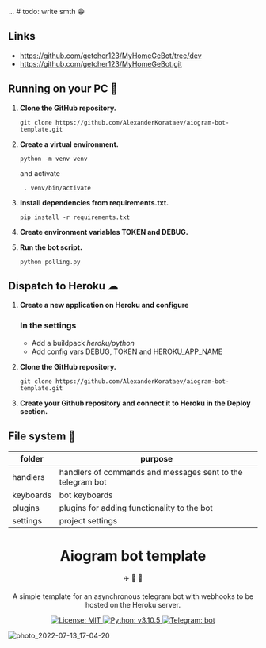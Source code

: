 ... # todo: write smth 😁

## Links

* https://github.com/getcher123/MyHomeGeBot/tree/dev
* https://github.com/getcher123/MyHomeGeBot.git

## Running on your PC 🚀

1. **Clone the GitHub repository.**

   ```shell
   git clone https://github.com/AlexanderKorataev/aiogram-bot-template.git
   ```
  
2. **Create a virtual environment.**

   ```shell
   python -m venv venv
   ```
   and activate
   ```shell
    . venv/bin/activate
    ```
  
3. **Install dependencies from requirements.txt.**

   ```shell
   pip install -r requirements.txt
   ```
  
4. **Create environment variables TOKEN and DEBUG.**
  
5. **Run the bot script.**
   ```shell
   python polling.py
   ```

## Dispatch to Heroku ☁
  
1. **Create a new application on Heroku and configure**

   ### In the settings
   - Add a buildpack *heroku/python*
   - Add config vars DEBUG, TOKEN and HEROKU_APP_NAME
  
2. **Clone the GitHub repository.**

   ```shell
   git clone https://github.com/AlexanderKorataev/aiogram-bot-template.git
   ```
  
3. **Create your Github repository and connect it to Heroku in the Deploy section.**

## File system 📁

| folder    | purpose                                                    |
|-----------|------------------------------------------------------------|
| handlers  | handlers of commands and messages sent to the telegram bot |
| keyboards | bot keyboards                                              |
| plugins   | plugins for adding functionality to the bot                |
| settings  | project settings                                           |

<h1 align="center">
  Aiogram bot template
</h1>

<p align="center">
  ✈️ 🐍 📃
</p>

<p align="center">
  A simple template for an asynchronous telegram bot with webhooks to be hosted on the Heroku server.
</p>

<p align="center">

   <a href="https://github.com/AlexanderKorataev/aiogram-bot-template/blob/main/LICENSE">
    <img src="https://img.shields.io/badge/License-MIT-yellow.svg" alt="License: MIT" />
  </a>

  <a href="https://www.python.org/downloads/release/python-3105">
    <img src="https://img.shields.io/badge/python-v3.10.5-green.svg" alt="Python: v3.10.5" />
  </a>

  <a href="https://t.me/aiogram_bot_template_bot">
    <img src="https://img.shields.io/badge/Telegram-bot-blue" alt="Telegram: bot" />
  </a>

![photo_2022-07-13_17-04-20](https://user-images.githubusercontent.com/87244069/178807124-c2e5b9fd-350c-4277-ad0f-bac777b8ddb5.jpg)